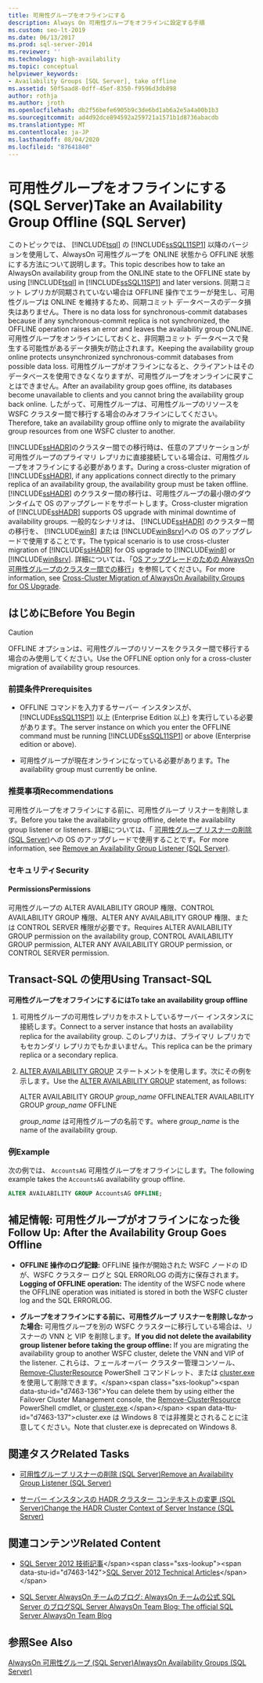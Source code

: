 ```yaml
---
title: 可用性グループをオフラインにする
description: Always On 可用性グループをオフラインに設定する手順
ms.custom: seo-lt-2019
ms.date: 06/13/2017
ms.prod: sql-server-2014
ms.reviewer: ''
ms.technology: high-availability
ms.topic: conceptual
helpviewer_keywords:
- Availability Groups [SQL Server], take offline
ms.assetid: 50f5aad8-0dff-45ef-8350-f9596d3db898
author: rothja
ms.author: jroth
ms.openlocfilehash: db2f56befe6905b9c3de6bd1ab6a2e5a4a00b1b3
ms.sourcegitcommit: ad4d92dce894592a259721a1571b1d8736abacdb
ms.translationtype: MT
ms.contentlocale: ja-JP
ms.lasthandoff: 08/04/2020
ms.locfileid: "87641840"
---
```

# <a name="take-an-availability-group-offline-sql-server"></a><span data-ttu-id="d7463-103">可用性グループをオフラインにする (SQL Server)</span><span class="sxs-lookup"><span data-stu-id="d7463-103">Take an Availability Group Offline (SQL Server)</span></span>
  <span data-ttu-id="d7463-104">このトピックでは、 [!INCLUDE[tsql](../includes/tsql-md.md)] の [!INCLUDE[ssSQL11SP1](../includes/sssql11sp1-md.md)] 以降のバージョンを使用して、AlwaysOn 可用性グループを ONLINE 状態から OFFLINE 状態にする方法について説明します。</span><span class="sxs-lookup"><span data-stu-id="d7463-104">This topic describes how to take an AlwaysOn availability group from the ONLINE state to the OFFLINE state by using [!INCLUDE[tsql](../includes/tsql-md.md)] in [!INCLUDE[ssSQL11SP1](../includes/sssql11sp1-md.md)] and later versions.</span></span> <span data-ttu-id="d7463-105">同期コミット レプリカが同期されていない場合は OFFLINE 操作でエラーが発生し、可用性グループは ONLINE を維持するため、同期コミット データベースのデータ損失はありません。</span><span class="sxs-lookup"><span data-stu-id="d7463-105">There is no data loss for synchronous-commit databases because if any synchronous-commit replica is not synchronized, the OFFLINE operation raises an error and leaves the availability group ONLINE.</span></span> <span data-ttu-id="d7463-106">可用性グループをオンラインにしておくと、非同期コミット データベースで発生する可能性があるデータ損失が防止されます。</span><span class="sxs-lookup"><span data-stu-id="d7463-106">Keeping the availability group online protects unsynchronized synchronous-commit databases from possible data loss.</span></span> <span data-ttu-id="d7463-107">可用性グループがオフラインになると、クライアントはそのデータベースを使用できなくなりますが、可用性グループをオンラインに戻すことはできません。</span><span class="sxs-lookup"><span data-stu-id="d7463-107">After an availability group goes offline, its databases become unavailable to clients and you cannot bring the availability group back online.</span></span> <span data-ttu-id="d7463-108">したがって、可用性グループは、可用性グループのリソースを WSFC クラスター間で移行する場合のみオフラインにしてください。</span><span class="sxs-lookup"><span data-stu-id="d7463-108">Therefore, take an availability group offline only to migrate the availability group resources from one WSFC cluster to another.</span></span>  
  
 <span data-ttu-id="d7463-109">[!INCLUDE[ssHADR](../includes/sshadr-md.md)]のクラスター間での移行時は、任意のアプリケーションが可用性グループのプライマリ レプリカに直接接続している場合は、可用性グループをオフラインにする必要があります。</span><span class="sxs-lookup"><span data-stu-id="d7463-109">During a cross-cluster migration of [!INCLUDE[ssHADR](../includes/sshadr-md.md)], if any applications connect directly to the primary replica of an availability group, the availability group must be taken offline.</span></span> <span data-ttu-id="d7463-110">[!INCLUDE[ssHADR](../includes/sshadr-md.md)] のクラスター間の移行は、可用性グループの最小限のダウンタイムで OS のアップグレードをサポートします。</span><span class="sxs-lookup"><span data-stu-id="d7463-110">Cross-cluster migration of [!INCLUDE[ssHADR](../includes/sshadr-md.md)] supports OS upgrade with minimal downtime of availability groups.</span></span> <span data-ttu-id="d7463-111">一般的なシナリオは、 [!INCLUDE[ssHADR](../includes/sshadr-md.md)] のクラスター間の移行を、 [!INCLUDE[win8](../includes/win8-md.md)] または [!INCLUDE[win8srv](../includes/win8srv-md.md)]への OS のアップグレードで使用することです。</span><span class="sxs-lookup"><span data-stu-id="d7463-111">The typical scenario is to use cross-cluster migration of [!INCLUDE[ssHADR](../includes/sshadr-md.md)] for OS upgrade to [!INCLUDE[win8](../includes/win8-md.md)] or [!INCLUDE[win8srv](../includes/win8srv-md.md)].</span></span> <span data-ttu-id="d7463-112">詳細については、「[OS アップグレードのための AlwaysOn 可用性グループのクラスター間での移行](https://msdn.microsoft.com/library/jj873730.aspx)」を参照してください。</span><span class="sxs-lookup"><span data-stu-id="d7463-112">For more information, see [Cross-Cluster Migration of AlwaysOn Availability Groups for OS Upgrade](https://msdn.microsoft.com/library/jj873730.aspx).</span></span>  
  

  
##  <a name="before-you-begin"></a><a name="BeforeYouBegin"></a> <span data-ttu-id="d7463-113">はじめに</span><span class="sxs-lookup"><span data-stu-id="d7463-113">Before You Begin</span></span>  
  
> [!CAUTION]  
>  <span data-ttu-id="d7463-114">OFFLINE オプションは、可用性グループのリソースをクラスター間で移行する場合のみ使用してください。</span><span class="sxs-lookup"><span data-stu-id="d7463-114">Use the OFFLINE option only for a cross-cluster migration of availability group resources.</span></span>  
  
###  <a name="prerequisites"></a><a name="Prerequisites"></a> <span data-ttu-id="d7463-115">前提条件</span><span class="sxs-lookup"><span data-stu-id="d7463-115">Prerequisites</span></span>  
  
-   <span data-ttu-id="d7463-116">OFFLINE コマンドを入力するサーバー インスタンスが、 [!INCLUDE[ssSQL11SP1](../includes/sssql11sp1-md.md)] 以上 (Enterprise Edition 以上) を実行している必要があります。</span><span class="sxs-lookup"><span data-stu-id="d7463-116">The server instance on which you enter the OFFLINE command must be running [!INCLUDE[ssSQL11SP1](../includes/sssql11sp1-md.md)] or above (Enterprise edition or above).</span></span>  
  
-   <span data-ttu-id="d7463-117">可用性グループが現在オンラインになっている必要があります。</span><span class="sxs-lookup"><span data-stu-id="d7463-117">The availability group must currently be online.</span></span>  
  
###  <a name="recommendations"></a><a name="Recommendations"></a> <span data-ttu-id="d7463-118">推奨事項</span><span class="sxs-lookup"><span data-stu-id="d7463-118">Recommendations</span></span>  
 <span data-ttu-id="d7463-119">可用性グループをオフラインにする前に、可用性グループ リスナーを削除します。</span><span class="sxs-lookup"><span data-stu-id="d7463-119">Before you take the availability group offline, delete the availability group listener or listeners.</span></span> <span data-ttu-id="d7463-120">詳細については、「 [可用性グループ リスナーの削除 &#40;SQL Server&#41;](availability-groups/windows/remove-an-availability-group-listener-sql-server.md)への OS のアップグレードで使用することです。</span><span class="sxs-lookup"><span data-stu-id="d7463-120">For more information, see [Remove an Availability Group Listener &#40;SQL Server&#41;](availability-groups/windows/remove-an-availability-group-listener-sql-server.md).</span></span>  
  
###  <a name="security"></a><a name="Security"></a> <span data-ttu-id="d7463-121">セキュリティ</span><span class="sxs-lookup"><span data-stu-id="d7463-121">Security</span></span>  
  
####  <a name="permissions"></a><a name="Permissions"></a> <span data-ttu-id="d7463-122">Permissions</span><span class="sxs-lookup"><span data-stu-id="d7463-122">Permissions</span></span>  
 <span data-ttu-id="d7463-123">可用性グループの ALTER AVAILABILITY GROUP 権限、CONTROL AVAILABILITY GROUP 権限、ALTER ANY AVAILABILITY GROUP 権限、または CONTROL SERVER 権限が必要です。</span><span class="sxs-lookup"><span data-stu-id="d7463-123">Requires ALTER AVAILABILITY GROUP permission on the availability group, CONTROL AVAILABILITY GROUP permission, ALTER ANY AVAILABILITY GROUP permission, or CONTROL SERVER permission.</span></span>  
  
##  <a name="using-transact-sql"></a><a name="TsqlProcedure"></a> <span data-ttu-id="d7463-124">Transact-SQL の使用</span><span class="sxs-lookup"><span data-stu-id="d7463-124">Using Transact-SQL</span></span>  
 <span data-ttu-id="d7463-125">**可用性グループをオフラインにするには**</span><span class="sxs-lookup"><span data-stu-id="d7463-125">**To take an availability group offline**</span></span>  
  
1.  <span data-ttu-id="d7463-126">可用性グループの可用性レプリカをホストしているサーバー インスタンスに接続します。</span><span class="sxs-lookup"><span data-stu-id="d7463-126">Connect to a server instance that hosts an availability replica for the availability group.</span></span> <span data-ttu-id="d7463-127">このレプリカは、プライマリ レプリカでもセカンダリ レプリカでもかまいません。</span><span class="sxs-lookup"><span data-stu-id="d7463-127">This replica can be the primary replica or a secondary replica.</span></span>  
  
2.  <span data-ttu-id="d7463-128">[ALTER AVAILABILITY GROUP](/sql/t-sql/statements/alter-availability-group-transact-sql) ステートメントを使用します。次にその例を示します。</span><span class="sxs-lookup"><span data-stu-id="d7463-128">Use the [ALTER AVAILABILITY GROUP](/sql/t-sql/statements/alter-availability-group-transact-sql) statement, as follows:</span></span>  
  
     <span data-ttu-id="d7463-129">ALTER AVAILABILITY GROUP *group_name* OFFLINE</span><span class="sxs-lookup"><span data-stu-id="d7463-129">ALTER AVAILABILITY GROUP *group_name* OFFLINE</span></span>  
  
     <span data-ttu-id="d7463-130">*group_name* は可用性グループの名前です。</span><span class="sxs-lookup"><span data-stu-id="d7463-130">where *group_name* is the name of the availability group.</span></span>  
  
### <a name="example"></a><span data-ttu-id="d7463-131">例</span><span class="sxs-lookup"><span data-stu-id="d7463-131">Example</span></span>  
 <span data-ttu-id="d7463-132">次の例では、 `AccountsAG` 可用性グループをオフラインにします。</span><span class="sxs-lookup"><span data-stu-id="d7463-132">The following example takes the `AccountsAG` availability group offline.</span></span>  
  
```sql
ALTER AVAILABILITY GROUP AccountsAG OFFLINE;  
```  
  
##  <a name="follow-up-after-the-availability-group-goes-offline"></a><a name="FollowUp"></a><span data-ttu-id="d7463-133">補足情報: 可用性グループがオフラインになった後</span><span class="sxs-lookup"><span data-stu-id="d7463-133">Follow Up: After the Availability Group Goes Offline</span></span>  
  
-   <span data-ttu-id="d7463-134">**OFFLINE 操作のログ記録:** OFFLINE 操作が開始された WSFC ノードの ID が、WSFC クラスター ログと SQL ERRORLOG の両方に保存されます。</span><span class="sxs-lookup"><span data-stu-id="d7463-134">**Logging of OFFLINE operation:**  The identity of the WSFC node where the OFFLINE operation was initiated is stored in both the WSFC cluster log and the SQL ERRORLOG.</span></span>  
  
-   <span data-ttu-id="d7463-135">**グループをオフラインにする前に、可用性グループ リスナーを削除しなかった場合:** 可用性グループを別の WSFC クラスターに移行している場合は、リスナーの VNN と VIP を削除します。</span><span class="sxs-lookup"><span data-stu-id="d7463-135">**If you did not delete the availability group listener before taking the group offline:**  If you are migrating the availability group to another WSFC cluster, delete the VNN and VIP of the listener.</span></span> <span data-ttu-id="d7463-136">これらは、フェールオーバー クラスター管理コンソール、 [Remove-ClusterResource](https://technet.microsoft.com/library/ee461015\(WS.10\).aspx) PowerShell コマンドレット、または [cluster.exe](https://technet.microsoft.com/library/ee461015\(WS.10\).aspx)を使用して削除できます。</span><span class="sxs-lookup"><span data-stu-id="d7463-136">You can delete them by using either the Failover Cluster Management console, the [Remove-ClusterResource](https://technet.microsoft.com/library/ee461015\(WS.10\).aspx) PowerShell cmdlet, or [cluster.exe](https://technet.microsoft.com/library/ee461015\(WS.10\).aspx).</span></span> <span data-ttu-id="d7463-137">cluster.exe は Windows 8 では非推奨とされることに注意してください。</span><span class="sxs-lookup"><span data-stu-id="d7463-137">Note that cluster.exe is deprecated on Windows 8.</span></span>  
  
##  <a name="related-tasks"></a><a name="RelatedTasks"></a> <span data-ttu-id="d7463-138">関連タスク</span><span class="sxs-lookup"><span data-stu-id="d7463-138">Related Tasks</span></span>  
  
-   [<span data-ttu-id="d7463-139">可用性グループ リスナーの削除 &#40;SQL Server&#41;</span><span class="sxs-lookup"><span data-stu-id="d7463-139">Remove an Availability Group Listener &#40;SQL Server&#41;</span></span>](availability-groups/windows/remove-an-availability-group-listener-sql-server.md)  
  
-   [<span data-ttu-id="d7463-140">サーバー インスタンスの HADR クラスター コンテキストの変更 &#40;SQL Server&#41;</span><span class="sxs-lookup"><span data-stu-id="d7463-140">Change the HADR Cluster Context of Server Instance &#40;SQL Server&#41;</span></span>](availability-groups/windows/change-the-hadr-cluster-context-of-server-instance-sql-server.md)  
  
##  <a name="related-content"></a><a name="RelatedContent"></a> <span data-ttu-id="d7463-141">関連コンテンツ</span><span class="sxs-lookup"><span data-stu-id="d7463-141">Related Content</span></span>  
  
-   <span data-ttu-id="d7463-142">[SQL Server 2012 技術記事](https://msdn.microsoft.com/library/bb418445\(SQL.10\).aspx)</span><span class="sxs-lookup"><span data-stu-id="d7463-142">[SQL Server 2012 Technical Articles](https://msdn.microsoft.com/library/bb418445\(SQL.10\).aspx)</span></span>  
  
-   [<span data-ttu-id="d7463-143">SQL Server AlwaysOn チームのブログ: AlwaysOn チームの公式 SQL Server のブログ</span><span class="sxs-lookup"><span data-stu-id="d7463-143">SQL Server AlwaysOn Team Blog: The official SQL Server AlwaysOn Team Blog</span></span>](https://blogs.msdn.com/b/sqlalwayson/)  
  
## <a name="see-also"></a><span data-ttu-id="d7463-144">参照</span><span class="sxs-lookup"><span data-stu-id="d7463-144">See Also</span></span>  
 [<span data-ttu-id="d7463-145">AlwaysOn 可用性グループ &#40;SQL Server&#41;</span><span class="sxs-lookup"><span data-stu-id="d7463-145">AlwaysOn Availability Groups &#40;SQL Server&#41;</span></span>](availability-groups/windows/always-on-availability-groups-sql-server.md)  
